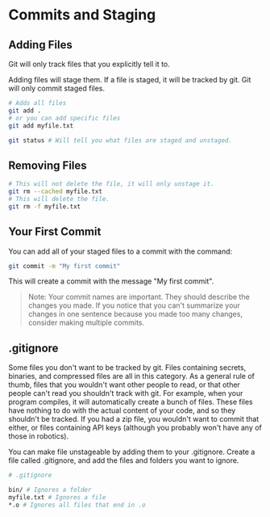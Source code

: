 # Commits and Staging

## Adding Files

Git will only track files that you explicitly tell it to.

Adding files will stage them. If a file is staged, it will be tracked by git. Git will only commit staged files.

```sh
# Adds all files
git add .
# or you can add specific files
git add myfile.txt

git status # Will tell you what files are staged and unstaged.
```

## Removing Files

```sh
# This will not delete the file, it will only unstage it.
git rm --cached myfile.txt
# This will delete the file.
git rm -f myfile.txt
```

## Your First Commit

You can add all of your staged files to a commit with the command:

```sh
git commit -m "My first commit"
```

This will create a commit with the message "My first commit".

> Note: Your commit names are important. They should describe the changes you made. If you notice that you can't summarize your changes in one sentence because you made too many changes, consider making multiple commits.

## .gitignore

Some files you don't want to be tracked by git. Files containing secrets, binaries, and compressed files are all in this category. As a general rule of thumb, files that you wouldn't want other people to read, or that other people can't read you shouldn't track with git. For example, when your program compiles, it will automatically create a bunch of files. These files have nothing to do with the actual content of your code, and so they shouldn't be tracked. If you had a zip file, you wouldn't want to commit that either, or files containing API keys (although you probably won't have any of those in robotics).

You can make file unstageable by adding them to your .gitignore. Create a file called .gitignore, and add the files and folders you want to ignore.

```sh
# .gitignore

bin/ # Ignores a folder
myfile.txt # Ignores a file
*.o # Ignores all files that end in .o
```
